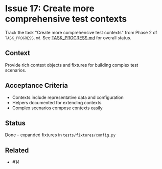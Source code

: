 # Issue 17: Create more comprehensive test contexts

Track the task "Create more comprehensive test contexts" from Phase 2 of `TASK_PROGRESS.md`.
See [TASK_PROGRESS.md](../TASK_PROGRESS.md) for overall status.

## Context
Provide rich context objects and fixtures for building complex test
scenarios.

## Acceptance Criteria
- Contexts include representative data and configuration
- Helpers documented for extending contexts
- Complex scenarios compose contexts easily

## Status
Done – expanded fixtures in `tests/fixtures/config.py`

## Related
- #14
